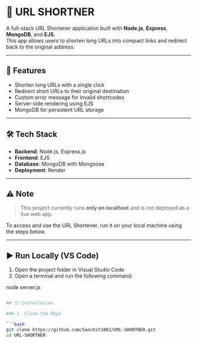 # 🔗 URL SHORTNER

A full-stack URL Shortener application built with **Node.js**, **Express**, **MongoDB**, and **EJS**.  
This app allows users to shorten long URLs into compact links and redirect back to the original address.

---

## 🚀 Features

- Shorten long URLs with a single click
- Redirect short URLs to their original destination
- Custom error message for invalid shortcodes
- Server-side rendering using EJS
- MongoDB for persistent URL storage

---

## 🛠️ Tech Stack

- **Backend**: Node.js, Express.js
- **Frontend**: EJS
- **Database**: MongoDB with Mongoose
- **Deployment**: Render

---

## ⚠️ Note

> This project currently runs **only on localhost** and is not deployed as a live web app.

To access and use the URL Shortener, run it on your local machine using the steps below.

---

## ▶️ Run Locally (VS Code)

1. Open the project folder in Visual Studio Code
2. Open a terminal and run the following command:

node server.js

```bash

## 📦 Installation

### 1. Clone the Repo

```bash
git clone https://github.com/Sanchit1002/URL-SHORTNER.git
cd URL-SHORTNER

